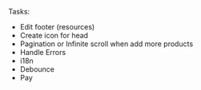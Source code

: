 Tasks:

- Edit footer (resources)
- Create icon for head
- Pagination or Infinite scroll when add more products
- Handle Errors
- i18n
- Debounce
- Pay
